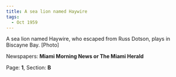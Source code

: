 ```yaml
---  
title: A sea lion named Haywire  
tags:  
  - Oct 1959  
---  
```

  
A sea lion named Haywire, who escaped from Russ Dotson, plays in Biscayne Bay. [Photo]  
  
Newspapers: **Miami Morning News or The Miami Herald**  
  
Page: **1**, Section: **B** 
